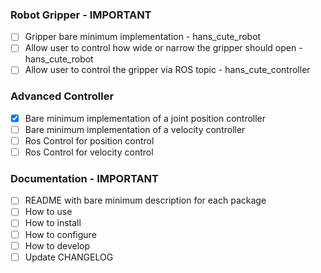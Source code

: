 ### Robot Gripper - IMPORTANT
- [ ] Gripper bare minimum implementation - hans_cute_robot
- [ ] Allow user to control how wide or narrow the gripper should open - hans_cute_robot
- [ ] Allow user to control the gripper via ROS topic - hans_cute_controller

### Advanced Controller
- [x] Bare minimum implementation of a joint position controller
- [ ] Bare minimum implementation of a velocity controller
- [ ] Ros Control for position control
- [ ] Ros Control for velocity control

### Documentation - IMPORTANT
- [ ] README with bare minimum description for each package
- [ ] How to use
- [ ] How to install
- [ ] How to configure
- [ ] How to develop
- [ ] Update CHANGELOG